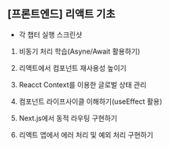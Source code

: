 ## [프론트엔드] 리액트 기초

- 각 챕터 실행 스크린샷

1. 비동기 처리 학습(Asyne/Await 활용하기)

2.  리액트에서 컴포넌트 재사용성 높이기

3. Reacct Context를 이용한 글로벌 상태 관리

4. 컴포넌트 라이프사이클 이해하기(useEffect 활용)

5. Next.js에서 동적 라우팅 구현하기

6. 리액트 앱에서 에러 처리 및 예외 처리 구현하기
